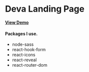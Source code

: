 # Deva Landing Page

**<a href="https://deva-landing.netlify.app/">View Demo</a>**

#### Packages I use.
- node-sass
- react-hook-form
- react-icons
- react-reveal
- react-router-dom
